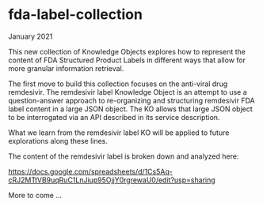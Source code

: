 # fda-label-collection


January 2021

This new collection of Knowledge Objects explores how to represent the content of FDA Structured Product Labels in different ways that allow for more granular information retrieval.

The first move to build this collection focuses on the anti-viral drug remdesivir. The remdesivir label Knowledge Object is an attempt to use a question-answer approach to re-organizing and structuring remdesivir FDA label content in a large JSON object. The KO allows that large JSON object to be interrogated via an API described in its service description. 

What we learn from the remdesivir label KO will be applied to future explorations along these lines. 

The content of the remdesivir label is broken down and analyzed here:

https://docs.google.com/spreadsheets/d/1Cs5Aq-cRJ2MTtVB9uqRuC1LnJiup95OjjY0rgrewaU0/edit?usp=sharing 

More to come ... 
